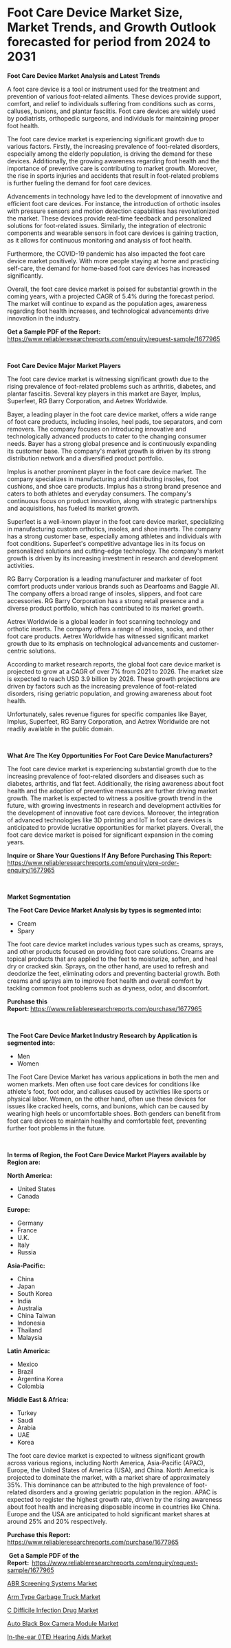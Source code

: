 <p><h1>Foot Care Device Market Size, Market Trends, and Growth Outlook forecasted for period from 2024 to 2031</h1></p><p><strong>Foot Care Device Market Analysis and Latest Trends</strong></p>
<p><p>A foot care device is a tool or instrument used for the treatment and prevention of various foot-related ailments. These devices provide support, comfort, and relief to individuals suffering from conditions such as corns, calluses, bunions, and plantar fasciitis. Foot care devices are widely used by podiatrists, orthopedic surgeons, and individuals for maintaining proper foot health.</p><p>The foot care device market is experiencing significant growth due to various factors. Firstly, the increasing prevalence of foot-related disorders, especially among the elderly population, is driving the demand for these devices. Additionally, the growing awareness regarding foot health and the importance of preventive care is contributing to market growth. Moreover, the rise in sports injuries and accidents that result in foot-related problems is further fueling the demand for foot care devices.</p><p>Advancements in technology have led to the development of innovative and efficient foot care devices. For instance, the introduction of orthotic insoles with pressure sensors and motion detection capabilities has revolutionized the market. These devices provide real-time feedback and personalized solutions for foot-related issues. Similarly, the integration of electronic components and wearable sensors in foot care devices is gaining traction, as it allows for continuous monitoring and analysis of foot health.</p><p>Furthermore, the COVID-19 pandemic has also impacted the foot care device market positively. With more people staying at home and practicing self-care, the demand for home-based foot care devices has increased significantly.</p><p>Overall, the foot care device market is poised for substantial growth in the coming years, with a projected CAGR of 5.4% during the forecast period. The market will continue to expand as the population ages, awareness regarding foot health increases, and technological advancements drive innovation in the industry.</p></p>
<p><strong>Get a Sample PDF of the Report:&nbsp;</strong> <a href="https://www.reliableresearchreports.com/enquiry/request-sample/1677965">https://www.reliableresearchreports.com/enquiry/request-sample/1677965</a></p>
<p>&nbsp;</p>
<p><strong>Foot Care Device Major Market Players</strong></p>
<p><p>The foot care device market is witnessing significant growth due to the rising prevalence of foot-related problems such as arthritis, diabetes, and plantar fasciitis. Several key players in this market are Bayer, Implus, Superfeet, RG Barry Corporation, and Aetrex Worldwide.</p><p>Bayer, a leading player in the foot care device market, offers a wide range of foot care products, including insoles, heel pads, toe separators, and corn removers. The company focuses on introducing innovative and technologically advanced products to cater to the changing consumer needs. Bayer has a strong global presence and is continuously expanding its customer base. The company's market growth is driven by its strong distribution network and a diversified product portfolio.</p><p>Implus is another prominent player in the foot care device market. The company specializes in manufacturing and distributing insoles, foot cushions, and shoe care products. Implus has a strong brand presence and caters to both athletes and everyday consumers. The company's continuous focus on product innovation, along with strategic partnerships and acquisitions, has fueled its market growth.</p><p>Superfeet is a well-known player in the foot care device market, specializing in manufacturing custom orthotics, insoles, and shoe inserts. The company has a strong customer base, especially among athletes and individuals with foot conditions. Superfeet's competitive advantage lies in its focus on personalized solutions and cutting-edge technology. The company's market growth is driven by its increasing investment in research and development activities.</p><p>RG Barry Corporation is a leading manufacturer and marketer of foot comfort products under various brands such as Dearfoams and Baggie All. The company offers a broad range of insoles, slippers, and foot care accessories. RG Barry Corporation has a strong retail presence and a diverse product portfolio, which has contributed to its market growth.</p><p>Aetrex Worldwide is a global leader in foot scanning technology and orthotic inserts. The company offers a range of insoles, socks, and other foot care products. Aetrex Worldwide has witnessed significant market growth due to its emphasis on technological advancements and customer-centric solutions.</p><p>According to market research reports, the global foot care device market is projected to grow at a CAGR of over 7% from 2021 to 2026. The market size is expected to reach USD 3.9 billion by 2026. These growth projections are driven by factors such as the increasing prevalence of foot-related disorders, rising geriatric population, and growing awareness about foot health.</p><p>Unfortunately, sales revenue figures for specific companies like Bayer, Implus, Superfeet, RG Barry Corporation, and Aetrex Worldwide are not readily available in the public domain.</p></p>
<p>&nbsp;</p>
<p><strong>What Are The Key Opportunities For Foot Care Device Manufacturers?</strong></p>
<p><p>The foot care device market is experiencing substantial growth due to the increasing prevalence of foot-related disorders and diseases such as diabetes, arthritis, and flat feet. Additionally, the rising awareness about foot health and the adoption of preventive measures are further driving market growth. The market is expected to witness a positive growth trend in the future, with growing investments in research and development activities for the development of innovative foot care devices. Moreover, the integration of advanced technologies like 3D printing and IoT in foot care devices is anticipated to provide lucrative opportunities for market players. Overall, the foot care device market is poised for significant expansion in the coming years.</p></p>
<p><strong>Inquire or Share Your Questions If Any Before Purchasing This Report:</strong> <a href="https://www.reliableresearchreports.com/enquiry/pre-order-enquiry/1677965">https://www.reliableresearchreports.com/enquiry/pre-order-enquiry/1677965</a></p>
<p>&nbsp;</p>
<p><strong>Market Segmentation</strong></p>
<p><strong>The Foot Care Device Market Analysis by types is segmented into:</strong></p>
<p><ul><li>Cream</li><li>Spary</li></ul></p>
<p><p>The foot care device market includes various types such as creams, sprays, and other products focused on providing foot care solutions. Creams are topical products that are applied to the feet to moisturize, soften, and heal dry or cracked skin. Sprays, on the other hand, are used to refresh and deodorize the feet, eliminating odors and preventing bacterial growth. Both creams and sprays aim to improve foot health and overall comfort by tackling common foot problems such as dryness, odor, and discomfort.</p></p>
<p><strong>Purchase this Report:&nbsp;</strong><a href="https://www.reliableresearchreports.com/purchase/1677965">https://www.reliableresearchreports.com/purchase/1677965</a></p>
<p>&nbsp;</p>
<p><strong>The Foot Care Device Market Industry Research by Application is segmented into:</strong></p>
<p><ul><li>Men</li><li>Women</li></ul></p>
<p><p>The Foot Care Device Market has various applications in both the men and women markets. Men often use foot care devices for conditions like athlete's foot, foot odor, and calluses caused by activities like sports or physical labor. Women, on the other hand, often use these devices for issues like cracked heels, corns, and bunions, which can be caused by wearing high heels or uncomfortable shoes. Both genders can benefit from foot care devices to maintain healthy and comfortable feet, preventing further foot problems in the future.</p></p>
<p>&nbsp;</p>
<p><strong>In terms of Region, the Foot Care Device Market Players available by Region are:</strong></p>
<p>
    <p> <strong> North America: </strong>
        <ul>
            <li>United States</li>
            <li>Canada</li>
        </ul>
        </p> 
    <p> <strong> Europe: </strong>
        <ul>
            <li>Germany</li>
            <li>France</li>
            <li>U.K.</li>
            <li>Italy</li>
            <li>Russia</li>
        </ul>
        </p> 
    <p> <strong> Asia-Pacific: </strong>
        <ul>
            <li>China</li>
            <li>Japan</li>
            <li>South Korea</li>
            <li>India</li>
            <li>Australia</li>
            <li>China Taiwan</li>
            <li>Indonesia</li>
            <li>Thailand</li>
            <li>Malaysia</li>
        </ul>
        </p> 
    <p> <strong> Latin America: </strong>
        <ul>
            <li>Mexico</li>
            <li>Brazil</li>
            <li>Argentina Korea</li>
            <li>Colombia</li>
        </ul>
        </p> 
    <p> <strong> Middle East & Africa: </strong>
        <ul>
            <li>Turkey</li>
            <li>Saudi</li>
            <li>Arabia</li>
            <li>UAE</li>
            <li>Korea</li>
        </ul>
    </p>
    </p>
<p><p>The foot care device market is expected to witness significant growth across various regions, including North America, Asia-Pacific (APAC), Europe, the United States of America (USA), and China. North America is projected to dominate the market, with a market share of approximately 35%. This dominance can be attributed to the high prevalence of foot-related disorders and a growing geriatric population in the region. APAC is expected to register the highest growth rate, driven by the rising awareness about foot health and increasing disposable income in countries like China. Europe and the USA are anticipated to hold significant market shares at around 25% and 20% respectively.</p></p>
<p><strong>Purchase this Report: </strong><a href="https://www.reliableresearchreports.com/purchase/1677965">https://www.reliableresearchreports.com/purchase/1677965</a></p>
<p>&nbsp;<strong>Get a Sample PDF of the Report:&nbsp;&nbsp;</strong><a href="https://www.reliableresearchreports.com/enquiry/request-sample/1677965">https://www.reliableresearchreports.com/enquiry/request-sample/1677965</a></p>
<p><strong></strong></p>
<p><p><a href="https://www.linkedin.com/pulse/abr-screening-systems-market-growth-trends-covid-19-impact-5yrpe?trackingId=9m88wleXARaZmmLB%2FGWxYw%3D%3D">ABR Screening Systems Market</a></p><p><a href="https://www.linkedin.com/pulse/arm-type-garbage-truck-market-growth-trends-covid-19-pzi8e?trackingId=JIyBML3jD7m%2FzI0rdLyctg%3D%3D">Arm Type Garbage Truck Market</a></p><p><a href="https://www.linkedin.com/pulse/c-difficile-infection-drug-market-research-report-provides-uzere?trackingId=Gc5ptmP7Gh33XZHvvcWcfg%3D%3D">C Difficile Infection Drug Market</a></p><p><a href="https://www.linkedin.com/pulse/auto-black-box-camera-module-market-analysis-size-global-industry-o7s7c?trackingId=cNvvSkU%2FA6NMFC7zihhgAA%3D%3D">Auto Black Box Camera Module Market</a></p><p><a href="https://www.linkedin.com/pulse/in-the-ear-ite-hearing-aids-market-offer-valuable-insights-wvake?trackingId=XHNB9A4m0s%2FmCzJ805G%2Fwg%3D%3D">In-the-ear (ITE) Hearing Aids Market</a></p></p>